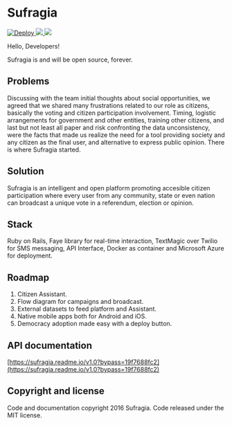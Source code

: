 # Sufragia

<a href="https://heroku.com/deploy?template=https://github.com/IcaliaLabs/sufragia">
  <img src="https://www.herokucdn.com/deploy/button.svg" alt="Deploy">
</a>

<a href="https://portal.azure.com/#create/Microsoft.Template/uri/https%3A%2F%2Fraw.githubusercontent.com%2FIcaliaLabs%2Fsufragia%2Fazure-button%2Fazuredeploy.json" target="_blank">
    <img src="http://azuredeploy.net/deploybutton.png"/>
</a>
<a href="http://armviz.io/#/?load=https%3A%2F%2Fraw.githubusercontent.com%2FIcaliaLabs%2Fsufragia%2Fazure-button%2Fazuredeploy.json">
    <img src="http://armviz.io/visualizebutton.png"/>
</a>

<a href="http://i.imgur.com/bRLqDiD.png"></a>

Hello, Developers!

Sufragia is and will be open source, forever. 

## Problems
Discussing with the team initial thoughts about social opportunities, we agreed that we shared many frustrations related to our role as citizens, basically the voting and citizen participation involvement. Timing, logistic arrangements for government and other entities, training other citizens, and last but not least all paper and risk confronting the data unconsistency, were the facts that made us realize the need for a tool providing society and any citizen as the final user, and alternative to express public opinion. There is where Sufragia started. 

## Solution
Sufragia is an intelligent and open platform promoting accesible citizen participation where every user from any community, state or even nation can broadcast a unique vote in a referendum, election or opinion. 

## Stack
Ruby on Rails, Faye library for real-time interaction, TextMagic over Twilio for SMS messaging, API Interface, Docker as container and Microsoft Azure for deployment. 

## Roadmap
  1. Citizen Assistant.  
  2. Flow diagram for campaigns and broadcast. 
  3. External datasets to feed platform and Assistant. 
  4. Native mobile apps both for Android and iOS. 
  5. Democracy adoption made easy with a deploy button. 

## API documentation

[https://sufragia.readme.io/v1.0?bypass=19f7688fc2](https://sufragia.readme.io/v1.0?bypass=19f7688fc2)

## Copyright and license
Code and documentation copyright 2016 Sufragia. Code released under the MIT license.

